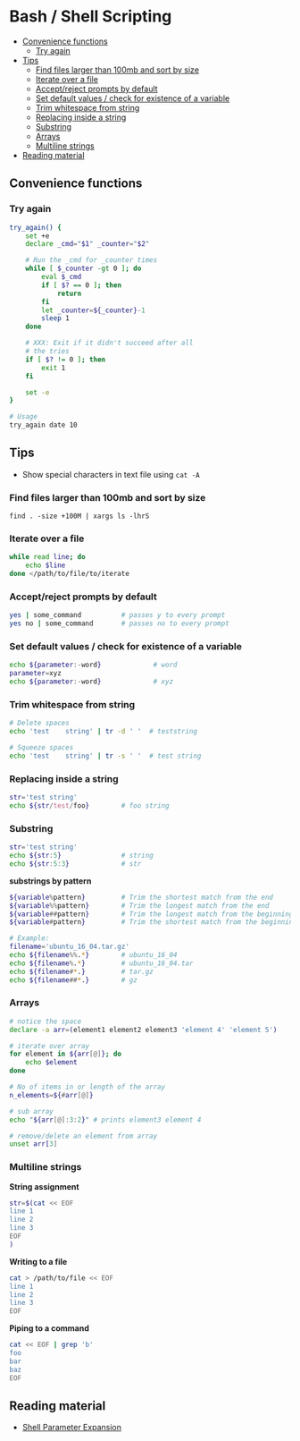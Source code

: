 # Bash / Shell Scripting

<!-- vim-markdown-toc GFM -->
* [Convenience functions](#convenience-functions)
    * [Try again](#try-again)
* [Tips](#tips)
    * [Find files larger than 100mb and sort by size](#find-files-larger-than-100mb-and-sort-by-size)
    * [Iterate over a file](#iterate-over-a-file)
    * [Accept/reject prompts by default](#acceptreject-prompts-by-default)
    * [Set default values / check for existence of a variable](#set-default-values--check-for-existence-of-a-variable)
    * [Trim whitespace from string](#trim-whitespace-from-string)
    * [Replacing inside a string](#replacing-inside-a-string)
    * [Substring](#substring)
    * [Arrays](#arrays)
    * [Multiline strings](#multiline-strings)
* [Reading material](#reading-material)

<!-- vim-markdown-toc -->

## Convenience functions

### Try again

```bash
try_again() {
    set +e
    declare _cmd="$1" _counter="$2"

    # Run the _cmd for _counter times
    while [ $_counter -gt 0 ]; do
        eval $_cmd
        if [ $? == 0 ]; then
            return
        fi
        let _counter=${_counter}-1
        sleep 1
    done

    # XXX: Exit if it didn't succeed after all
    # the tries
    if [ $? != 0 ]; then
        exit 1
    fi

    set -e
}

# Usage
try_again date 10
```

## Tips

- Show special characters in text file using `cat -A`

### Find files larger than 100mb and sort by size

```
find . -size +100M | xargs ls -lhrS
```

### Iterate over a file

```bash
while read line; do
    echo $line
done </path/to/file/to/iterate
```

### Accept/reject prompts by default

```bash
yes | some_command          # passes y to every prompt
yes no | some_command       # passes no to every prompt
```

### Set default values / check for existence of a variable

```bash
echo ${parameter:-word}             # word
parameter=xyz
echo ${parameter:-word}             # xyz
```

### Trim whitespace from string

```bash
# Delete spaces
echo 'test    string' | tr -d ' '  # teststring

# Squeeze spaces
echo 'test    string' | tr -s ' '  # test string
```

### Replacing inside a string

```bash
str='test string'
echo ${str/test/foo}        # foo string
```

### Substring

```bash
str='test string'
echo ${str:5}               # string
echo ${str:5:3}             # str
```

**substrings by pattern**

```bash
${variable%pattern}         # Trim the shortest match from the end
${variable%%pattern}        # Trim the longest match from the end
${variable##pattern}        # Trim the longest match from the beginning
${variable#pattern}         # Trim the shortest match from the beginning

# Example:
filename='ubuntu_16_04.tar.gz'
echo ${filename%%.*}        # ubuntu_16_04
echo ${filename%.*}         # ubuntu_16_04.tar
echo ${filename#*.}         # tar.gz
echo ${filename##*.}        # gz
```

### Arrays

```bash
# notice the space
declare -a arr=(element1 element2 element3 'element 4' 'element 5')

# iterate over array
for element in ${arr[@]}; do
    echo $element
done

# No of items in or length of the array
n_elements=${#arr[@]}

# sub array
echo "${arr[@]:3:2}" # prints element3 element 4

# remove/delete an element from array
unset arr[3]
```

### Multiline strings

**String assignment**

```bash
str=$(cat << EOF
line 1
line 2
line 3
EOF
)
```

**Writing to a file**

```bash
cat > /path/to/file << EOF
line 1
line 2
line 3
EOF
```

**Piping to a command**

```bash
cat << EOF | grep 'b'
foo
bar
baz
EOF
```

## Reading material

- [Shell Parameter Expansion](https://www.gnu.org/software/bash/manual/html_node/Shell-Parameter-Expansion.html#Shell-Parameter-Expansion)

